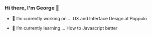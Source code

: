 ### Hi there, I'm George 👋

- 🔭 I’m currently working on ...
UX and Interface Design at Poppulo

- 🌱 I’m currently learning ...
How to Javascript better
